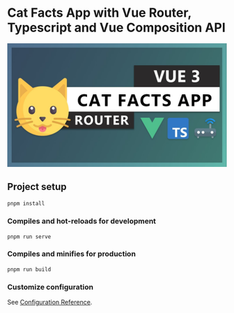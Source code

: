 # Cat Facts App with Vue Router, Typescript and Vue Composition API

![cover](https://raw.githubusercontent.com/rayc2045/cat-facts-app/master/src/assets/cover.jpg)

## Project setup
```
pnpm install
```

### Compiles and hot-reloads for development
```
pnpm run serve
```

### Compiles and minifies for production
```
pnpm run build
```

### Customize configuration
See [Configuration Reference](https://cli.vuejs.org/config/).
